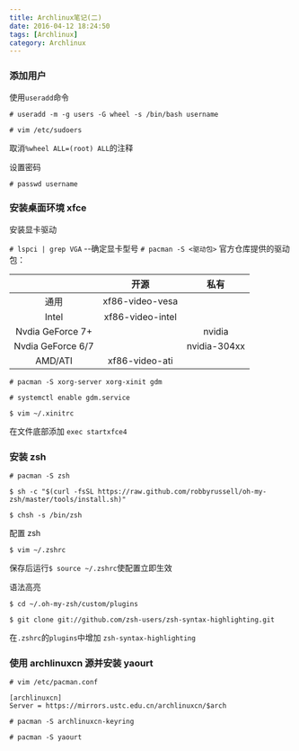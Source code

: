 ```yaml
---
title: Archlinux笔记(二)
date: 2016-04-12 18:24:50
tags: [Archlinux]
category: Archlinux
---
```


### 添加用户

使用`useradd`命令

```
# useradd -m -g users -G wheel -s /bin/bash username
```

`# vim /etc/sudoers`

取消`%wheel ALL=(root) ALL`的注释

设置密码

`# passwd username`

### 安装桌面环境 xfce

安装显卡驱动

`# lspci | grep VGA` --确定显卡型号
`# pacman -S <驱动包>`
官方仓库提供的驱动包：

|                   |       开源       |     私有     |
| :---------------: | :--------------: | :----------: |
|       通用        | xf86-video-vesa  |              |
|       Intel       | xf86-video-intel |              |
| Nvdia GeForce 7+  |                  |    nvidia    |
| Nvdia GeForce 6/7 |                  | nvidia-304xx |
|      AMD/ATI      |  xf86-video-ati  |              |

`# pacman -S xorg-server xorg-xinit gdm`

`# systemctl enable gdm.service`

`$ vim ~/.xinitrc`

在文件底部添加 `exec startxfce4`

### 安装 zsh

`# pacman -S zsh`

`$ sh -c "$(curl -fsSL https://raw.github.com/robbyrussell/oh-my-zsh/master/tools/install.sh)"`

`$ chsh -s /bin/zsh`

配置 zsh

`$ vim ~/.zshrc`

保存后运行`$ source ~/.zshrc`使配置立即生效

语法高亮

`$ cd ~/.oh-my-zsh/custom/plugins`

`$ git clone git://github.com/zsh-users/zsh-syntax-highlighting.git`

在`.zshrc`的`plugins`中增加 `zsh-syntax-highlighting`

### 使用 archlinuxcn 源并安装 yaourt

`# vim /etc/pacman.conf`

```
[archlinuxcn]
Server = https://mirrors.ustc.edu.cn/archlinuxcn/$arch
```

`# pacman -S archlinuxcn-keyring`

`# pacman -S yaourt`
